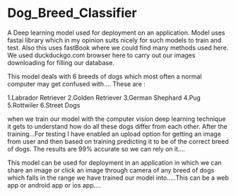 # Dog_Breed_Classifier

A Deep learning model used for deployment on an application.
Model uses fastai library which in my opinion suits nicely for such models to train and test.
Also this uses fastBook where we could find many methods used here.
We used duckduckgo.com browser here to carry out our images downloading for filling our database.

This model deals with 6 breeds of dogs which most often a normal computer may get confused with....
These are :

1.Labrador Retriever
2.Golden Retriever
3.German Shephard
4.Pug
5.Rottwiler
6.Street Dogs

when we train our model with the computer vision deep learning technique it gets to understand how do all these dogs differ from each other.
After the training...For testing I have enabled an upload option for getting an image from user and then based on training predicting it to be of the correct breed of dogs.
The results are 99% accurate so we can rely on it....

This model can be used for deployment in an application in which we can share an image or click an image through camera of any breed of dogs which falls in the range we have trained our model into.....This can be a web app or android app or ios app....
